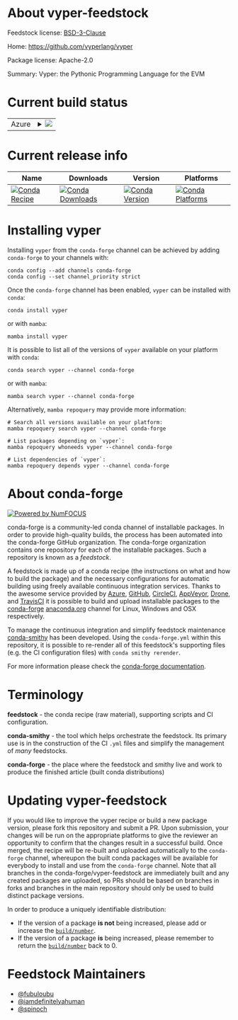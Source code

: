 About vyper-feedstock
=====================

Feedstock license: [BSD-3-Clause](https://github.com/conda-forge/vyper-feedstock/blob/main/LICENSE.txt)

Home: https://github.com/vyperlang/vyper

Package license: Apache-2.0

Summary: Vyper: the Pythonic Programming Language for the EVM

Current build status
====================


<table>
    
  <tr>
    <td>Azure</td>
    <td>
      <details>
        <summary>
          <a href="https://dev.azure.com/conda-forge/feedstock-builds/_build/latest?definitionId=11989&branchName=main">
            <img src="https://dev.azure.com/conda-forge/feedstock-builds/_apis/build/status/vyper-feedstock?branchName=main">
          </a>
        </summary>
        <table>
          <thead><tr><th>Variant</th><th>Status</th></tr></thead>
          <tbody><tr>
              <td>linux_64_python3.10.____cpython</td>
              <td>
                <a href="https://dev.azure.com/conda-forge/feedstock-builds/_build/latest?definitionId=11989&branchName=main">
                  <img src="https://dev.azure.com/conda-forge/feedstock-builds/_apis/build/status/vyper-feedstock?branchName=main&jobName=linux&configuration=linux%20linux_64_python3.10.____cpython" alt="variant">
                </a>
              </td>
            </tr><tr>
              <td>linux_64_python3.9.____cpython</td>
              <td>
                <a href="https://dev.azure.com/conda-forge/feedstock-builds/_build/latest?definitionId=11989&branchName=main">
                  <img src="https://dev.azure.com/conda-forge/feedstock-builds/_apis/build/status/vyper-feedstock?branchName=main&jobName=linux&configuration=linux%20linux_64_python3.9.____cpython" alt="variant">
                </a>
              </td>
            </tr><tr>
              <td>osx_64_python3.10.____cpython</td>
              <td>
                <a href="https://dev.azure.com/conda-forge/feedstock-builds/_build/latest?definitionId=11989&branchName=main">
                  <img src="https://dev.azure.com/conda-forge/feedstock-builds/_apis/build/status/vyper-feedstock?branchName=main&jobName=osx&configuration=osx%20osx_64_python3.10.____cpython" alt="variant">
                </a>
              </td>
            </tr><tr>
              <td>osx_64_python3.9.____cpython</td>
              <td>
                <a href="https://dev.azure.com/conda-forge/feedstock-builds/_build/latest?definitionId=11989&branchName=main">
                  <img src="https://dev.azure.com/conda-forge/feedstock-builds/_apis/build/status/vyper-feedstock?branchName=main&jobName=osx&configuration=osx%20osx_64_python3.9.____cpython" alt="variant">
                </a>
              </td>
            </tr><tr>
              <td>win_64_python3.10.____cpython</td>
              <td>
                <a href="https://dev.azure.com/conda-forge/feedstock-builds/_build/latest?definitionId=11989&branchName=main">
                  <img src="https://dev.azure.com/conda-forge/feedstock-builds/_apis/build/status/vyper-feedstock?branchName=main&jobName=win&configuration=win%20win_64_python3.10.____cpython" alt="variant">
                </a>
              </td>
            </tr><tr>
              <td>win_64_python3.9.____cpython</td>
              <td>
                <a href="https://dev.azure.com/conda-forge/feedstock-builds/_build/latest?definitionId=11989&branchName=main">
                  <img src="https://dev.azure.com/conda-forge/feedstock-builds/_apis/build/status/vyper-feedstock?branchName=main&jobName=win&configuration=win%20win_64_python3.9.____cpython" alt="variant">
                </a>
              </td>
            </tr>
          </tbody>
        </table>
      </details>
    </td>
  </tr>
</table>

Current release info
====================

| Name | Downloads | Version | Platforms |
| --- | --- | --- | --- |
| [![Conda Recipe](https://img.shields.io/badge/recipe-vyper-green.svg)](https://anaconda.org/conda-forge/vyper) | [![Conda Downloads](https://img.shields.io/conda/dn/conda-forge/vyper.svg)](https://anaconda.org/conda-forge/vyper) | [![Conda Version](https://img.shields.io/conda/vn/conda-forge/vyper.svg)](https://anaconda.org/conda-forge/vyper) | [![Conda Platforms](https://img.shields.io/conda/pn/conda-forge/vyper.svg)](https://anaconda.org/conda-forge/vyper) |

Installing vyper
================

Installing `vyper` from the `conda-forge` channel can be achieved by adding `conda-forge` to your channels with:

```
conda config --add channels conda-forge
conda config --set channel_priority strict
```

Once the `conda-forge` channel has been enabled, `vyper` can be installed with `conda`:

```
conda install vyper
```

or with `mamba`:

```
mamba install vyper
```

It is possible to list all of the versions of `vyper` available on your platform with `conda`:

```
conda search vyper --channel conda-forge
```

or with `mamba`:

```
mamba search vyper --channel conda-forge
```

Alternatively, `mamba repoquery` may provide more information:

```
# Search all versions available on your platform:
mamba repoquery search vyper --channel conda-forge

# List packages depending on `vyper`:
mamba repoquery whoneeds vyper --channel conda-forge

# List dependencies of `vyper`:
mamba repoquery depends vyper --channel conda-forge
```


About conda-forge
=================

[![Powered by
NumFOCUS](https://img.shields.io/badge/powered%20by-NumFOCUS-orange.svg?style=flat&colorA=E1523D&colorB=007D8A)](https://numfocus.org)

conda-forge is a community-led conda channel of installable packages.
In order to provide high-quality builds, the process has been automated into the
conda-forge GitHub organization. The conda-forge organization contains one repository
for each of the installable packages. Such a repository is known as a *feedstock*.

A feedstock is made up of a conda recipe (the instructions on what and how to build
the package) and the necessary configurations for automatic building using freely
available continuous integration services. Thanks to the awesome service provided by
[Azure](https://azure.microsoft.com/en-us/services/devops/), [GitHub](https://github.com/),
[CircleCI](https://circleci.com/), [AppVeyor](https://www.appveyor.com/),
[Drone](https://cloud.drone.io/welcome), and [TravisCI](https://travis-ci.com/)
it is possible to build and upload installable packages to the
[conda-forge](https://anaconda.org/conda-forge) [anaconda.org](https://anaconda.org/)
channel for Linux, Windows and OSX respectively.

To manage the continuous integration and simplify feedstock maintenance
[conda-smithy](https://github.com/conda-forge/conda-smithy) has been developed.
Using the ``conda-forge.yml`` within this repository, it is possible to re-render all of
this feedstock's supporting files (e.g. the CI configuration files) with ``conda smithy rerender``.

For more information please check the [conda-forge documentation](https://conda-forge.org/docs/).

Terminology
===========

**feedstock** - the conda recipe (raw material), supporting scripts and CI configuration.

**conda-smithy** - the tool which helps orchestrate the feedstock.
                   Its primary use is in the construction of the CI ``.yml`` files
                   and simplify the management of *many* feedstocks.

**conda-forge** - the place where the feedstock and smithy live and work to
                  produce the finished article (built conda distributions)


Updating vyper-feedstock
========================

If you would like to improve the vyper recipe or build a new
package version, please fork this repository and submit a PR. Upon submission,
your changes will be run on the appropriate platforms to give the reviewer an
opportunity to confirm that the changes result in a successful build. Once
merged, the recipe will be re-built and uploaded automatically to the
`conda-forge` channel, whereupon the built conda packages will be available for
everybody to install and use from the `conda-forge` channel.
Note that all branches in the conda-forge/vyper-feedstock are
immediately built and any created packages are uploaded, so PRs should be based
on branches in forks and branches in the main repository should only be used to
build distinct package versions.

In order to produce a uniquely identifiable distribution:
 * If the version of a package **is not** being increased, please add or increase
   the [``build/number``](https://docs.conda.io/projects/conda-build/en/latest/resources/define-metadata.html#build-number-and-string).
 * If the version of a package **is** being increased, please remember to return
   the [``build/number``](https://docs.conda.io/projects/conda-build/en/latest/resources/define-metadata.html#build-number-and-string)
   back to 0.

Feedstock Maintainers
=====================

* [@fubuloubu](https://github.com/fubuloubu/)
* [@iamdefinitelyahuman](https://github.com/iamdefinitelyahuman/)
* [@spinoch](https://github.com/spinoch/)

